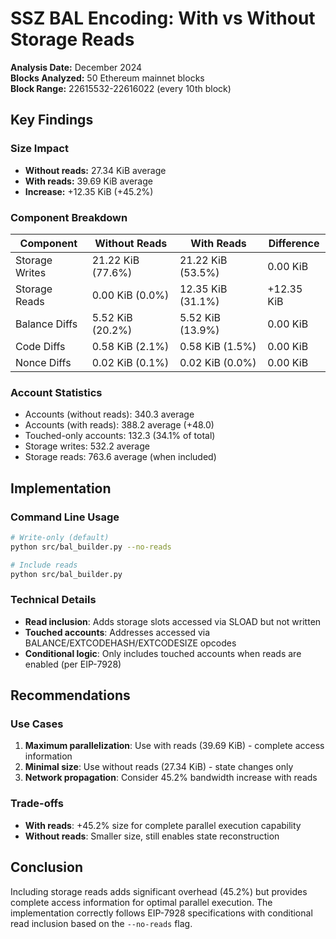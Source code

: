 # SSZ BAL Encoding: With vs Without Storage Reads

**Analysis Date:** December 2024  
**Blocks Analyzed:** 50 Ethereum mainnet blocks  
**Block Range:** 22615532-22616022 (every 10th block)

## Key Findings

### Size Impact
- **Without reads:** 27.34 KiB average
- **With reads:** 39.69 KiB average  
- **Increase:** +12.35 KiB (+45.2%)

### Component Breakdown

| Component | Without Reads | With Reads | Difference |
|-----------|--------------|------------|------------|
| Storage Writes | 21.22 KiB (77.6%) | 21.22 KiB (53.5%) | 0.00 KiB |
| Storage Reads | 0.00 KiB (0.0%) | 12.35 KiB (31.1%) | +12.35 KiB |
| Balance Diffs | 5.52 KiB (20.2%) | 5.52 KiB (13.9%) | 0.00 KiB |
| Code Diffs | 0.58 KiB (2.1%) | 0.58 KiB (1.5%) | 0.00 KiB |
| Nonce Diffs | 0.02 KiB (0.1%) | 0.02 KiB (0.0%) | 0.00 KiB |

### Account Statistics
- Accounts (without reads): 340.3 average
- Accounts (with reads): 388.2 average (+48.0)
- Touched-only accounts: 132.3 (34.1% of total)
- Storage writes: 532.2 average
- Storage reads: 763.6 average (when included)

## Implementation

### Command Line Usage
```bash
# Write-only (default)
python src/bal_builder.py --no-reads

# Include reads
python src/bal_builder.py
```

### Technical Details
- **Read inclusion**: Adds storage slots accessed via SLOAD but not written
- **Touched accounts**: Addresses accessed via BALANCE/EXTCODEHASH/EXTCODESIZE opcodes
- **Conditional logic**: Only includes touched accounts when reads are enabled (per EIP-7928)

## Recommendations

### Use Cases
1. **Maximum parallelization**: Use with reads (39.69 KiB) - complete access information
2. **Minimal size**: Use without reads (27.34 KiB) - state changes only
3. **Network propagation**: Consider 45.2% bandwidth increase with reads

### Trade-offs
- **With reads**: +45.2% size for complete parallel execution capability
- **Without reads**: Smaller size, still enables state reconstruction

## Conclusion

Including storage reads adds significant overhead (45.2%) but provides complete access information for optimal parallel execution. The implementation correctly follows EIP-7928 specifications with conditional read inclusion based on the `--no-reads` flag.
